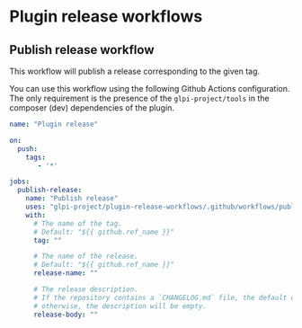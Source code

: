 # Plugin release workflows

## Publish release workflow

This workflow will publish a release corresponding to the given tag.

You can use this workflow using the following Github Actions configuration.
The only requirement is the presence of the `glpi-project/tools` in the composer (dev) dependencies of the plugin.

```yaml
name: "Plugin release"

on:
  push:
    tags:
       - '*'

jobs:
  publish-release:
    name: "Publish release"
    uses: "glpi-project/plugin-release-workflows/.github/workflows/publish-release.yml@v1"
    with:
      # The name of the tag.
      # Default: "${{ github.ref_name }}"
      tag: ""

      # The name of the release.
      # Default: "${{ github.ref_name }}"
      release-name: ""

      # The release description.
      # If the repository contains a `CHANGELOG.md` file, the default description will contain a link to this file,
      # otherwise, the description will be empty.
      release-body: ""
```
